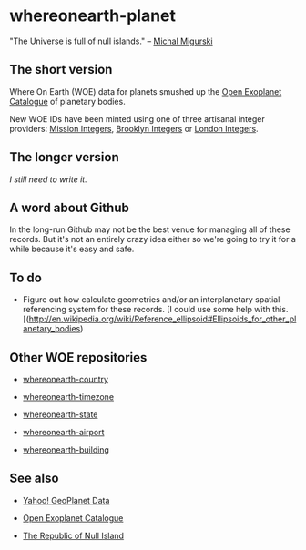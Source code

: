 whereonearth-planet
==

"The Universe is full of null islands." – [Michal Migurski](http://mike.teczno.com/)

The short version
--

Where On Earth (WOE) data for planets smushed up the [Open Exoplanet Catalogue](http://exoplanet.hanno-rein.de/) of
planetary bodies.

New WOE IDs have been minted using one of three artisanal integer providers:
[Mission Integers](http://www.missionintegers.com/), [Brooklyn
Integers](http://www.brooklynintegers.com/) or [London
Integers](http://www.londonintegers.com/).

The longer version
--

_I still need to write it._

A word about Github
--

In the long-run Github may not be the best venue for managing all of these
records. But it's not an entirely crazy idea either so we're going to try it for
a while because it's easy and safe.

To do
--

* Figure out how calculate geometries and/or an interplanetary spatial
  referencing system for these records. [I could use some help with this.[(http://en.wikipedia.org/wiki/Reference_ellipsoid#Ellipsoids_for_other_planetary_bodies)

Other WOE repositories
--

* [whereonearth-country](https://github.com/straup/whereonearth-country)

* [whereonearth-timezone](https://github.com/straup/whereonearth-timezone)

* [whereonearth-state](https://github.com/straup/whereonearth-state)

* [whereonearth-airport](https://github.com/straup/whereonearth-airport)

* [whereonearth-building](https://github.com/straup/whereonearth-building)

See also
--

* [Yahoo! GeoPlanet Data](http://developer.yahoo.com/geo/geoplanet/data/)

* [Open Exoplanet Catalogue](https://github.com/hannorein/open_exoplanet_catalogue/)

* [The Republic of Null Island](http://nullisland.com/)
